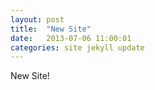 ```yaml
---
layout: post
title:  "New Site"
date:   2013-07-06 11:00:01
categories: site jekyll update
---
```


New Site!
